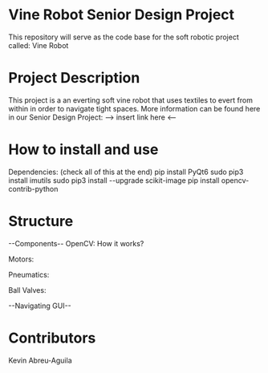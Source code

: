 # Vine Robot Senior Design Project 
This repository will serve as the code base for the soft robotic project 
called: Vine Robot

# Project Description
This project is a an everting soft vine robot that uses textiles to evert from 
within in order to navigate tight spaces. More information can be found here 
in our Senior Design Project:
 --> insert link here <--

# How to install and use
Dependencies: (check all of this at the end)
pip install PyQt6
sudo pip3 install imutils
sudo pip3 install --upgrade scikit-image
pip install opencv-contrib-python

# Structure
--Components--
OpenCV:
How it works?

Motors:

Pneumatics:

Ball Valves:

--Navigating GUI--
# Contributors 
Kevin Abreu-Aguila
